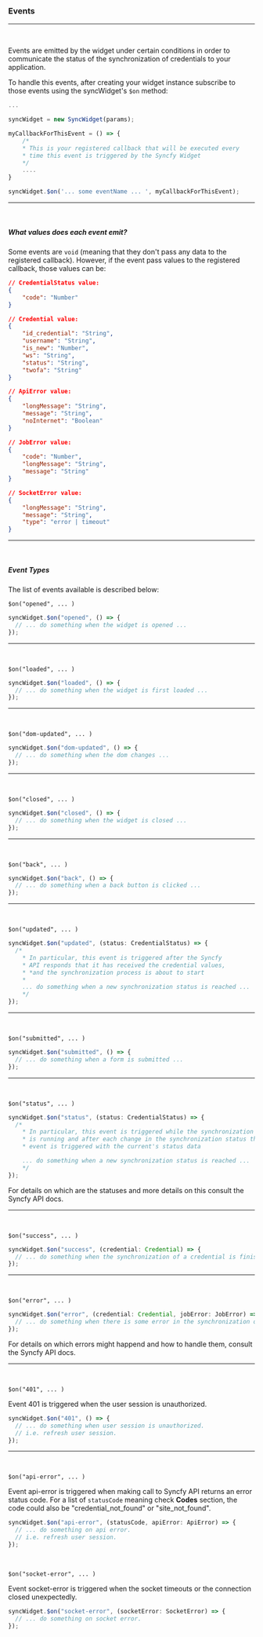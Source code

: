### Events

---

<br />

Events are emitted by the widget under certain conditions in order to communicate the status of the synchronization of credentials to your application.

To handle this events, after creating your widget instance subscribe to those events using the syncWidget's `$on` method:

```javascript
...

syncWidget = new SyncWidget(params);

myCallbackForThisEvent = () => {
    /*
    * This is your registered callback that will be executed every
    * time this event is triggered by the Syncfy Widget
    */
    ....
}

syncWidget.$on('... some eventName ... ', myCallbackForThisEvent);
```

---

<br />

##### What values does each event emit?

Some events are `void` (meaning that they don't pass any data to the registered callback). However, if the event pass values to the registered callback, those values can be:

```json
// CredentialStatus value:
{
    "code": "Number"
}

// Credential value:
{
    "id_credential": "String",
    "username": "String",
    "is_new": "Number",
    "ws": "String",
    "status": "String",
    "twofa": "String"
}

// ApiError value:
{
    "longMessage": "String",
    "message": "String",
    "noInternet": "Boolean"
}

// JobError value:
{
    "code": "Number",
    "longMessage": "String",
    "message": "String"
}

// SocketError value:
{
    "longMessage": "String",
    "message": "String",
    "type": "error | timeout"
}
```

---

<br />

##### Event Types

The list of events available is described below:

`$on("opened", ... )`

```javascript
syncWidget.$on("opened", () => {
  // ... do something when the widget is opened ...
});
```

---

<br />

`$on("loaded", ... )`

```javascript
syncWidget.$on("loaded", () => {
  // ... do something when the widget is first loaded ...
});
```

---

<br />

`$on("dom-updated", ... )`

```javascript
syncWidget.$on("dom-updated", () => {
  // ... do something when the dom changes ...
});
```

---

<br />

`$on("closed", ... )`

```javascript
syncWidget.$on("closed", () => {
  // ... do something when the widget is closed ...
});
```

---

<br />

`$on("back", ... )`

```javascript
syncWidget.$on("back", () => {
  // ... do something when a back button is clicked ...
});
```

---

<br />

`$on("updated", ... )`

```javascript
syncWidget.$on("updated", (status: CredentialStatus) => {
  /*
    * In particular, this event is triggered after the Syncfy 
    * API responds that it has received the credential values, 
    * *and the synchronization process is about to start
    * 
    ... do something when a new synchronization status is reached ...
    */
});
```

---

<br />

`$on("submitted", ... )`

```javascript
syncWidget.$on("submitted", () => {
  // ... do something when a form is submitted ...
});
```

---

<br />

`$on("status", ... )`

```javascript
syncWidget.$on("status", (status: CredentialStatus) => {
  /*
    * In particular, this event is triggered while the synchronization status 
    * is running and after each change in the synchronization status this
    * event is triggered with the current's status data

    ... do something when a new synchronization status is reached ...
    */
});
```

For details on which are the statuses and more details on this consult the Syncfy API docs.

---

<br />

`$on("success", ... )`

```javascript
syncWidget.$on("success", (credential: Credential) => {
  // ... do something when the synchronization of a credential is finished successfully
});
```

---

<br />

`$on("error", ... )`

```javascript
syncWidget.$on("error", (credential: Credential, jobError: JobError) => {
  // ... do something when there is some error in the synchronization of credentials  ...
});
```

For details on which errors might happend and how to handle them, consult the Syncfy API docs.

---

<br />

`$on("401", ... )`

Event 401 is triggered when the user session is unauthorized.

```javascript
syncWidget.$on("401", () => {
  // ... do something when user session is unauthorized.
  // i.e. refresh user session.
});
```

---

<br />

`$on("api-error", ... )`

Event api-error is triggered when making call to Syncfy API returns an error status code. For a list of `statusCode` meaning check **Codes** section, the code could also be "credential_not_found" or "site_not_found".

```javascript
syncWidget.$on("api-error", (statusCode, apiError: ApiError) => {
  // ... do something on api error.
  // i.e. refresh user session.
});
```

<br />

`$on("socket-error", ... )`

Event socket-error is triggered when the socket timeouts or the connection closed unexpectedly.

```javascript
syncWidget.$on("socket-error", (socketError: SocketError) => {
  // ... do something on socket error.
});
```

